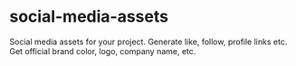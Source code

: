 # social-media-assets
Social media assets for your project. Generate like, follow, profile links etc. Get official brand color, logo, company name, etc.
